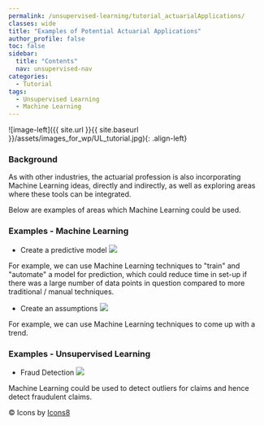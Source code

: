 ```yaml
---
permalink: /unsupervised-learning/tutorial_actuarialApplications/
classes: wide
title: "Examples of Potential Actuarial Applications"
author_profile: false
toc: false
sidebar:
  title: "Contents"
  nav: unsupervised-nav
categories:
  - Tutorial
tags:
  - Unsupervised Learning
  - Machine Learning
---
```



![image-left]({{ site.url }}{{ site.baseurl }}/assets/images_for_wp/UL_tutorial.jpg){: .align-left}


<h3>Background</h3>
As with other industries, the actuarial profession is also incorporating Machine Learning ideas, directly and indirectly, as well as exploring areas where these tools can be integrated.

Below are examples of areas which Machine Learning could be used.

<h3>Examples - Machine Learning</h3>

* Create a predictive model <img src="https://img.icons8.com/ios-filled/30/000000/bullish.png"/>

For example, we can use Machine Learning techniques to "train" and "automate" a model for prediction, which could reduce time in set-up if there was a large number of data points in question compared to more traditional / manual techniques.

* Create an assumptions <img src="https://img.icons8.com/ios-glyphs/30/000000/low-price.png"/>

For example, we can use Machine Learning techniques to come up with a trend.


<h3>Examples - Unsupervised Learning</h3>

* Fraud Detection <img src="https://img.icons8.com/ios-glyphs/30/000000/fraud.png"/>

Machine Learning could be used to detect outliers for claims and hence detect fraudulent claims.

&copy; Icons by [Icons8](https://icons8.com)
